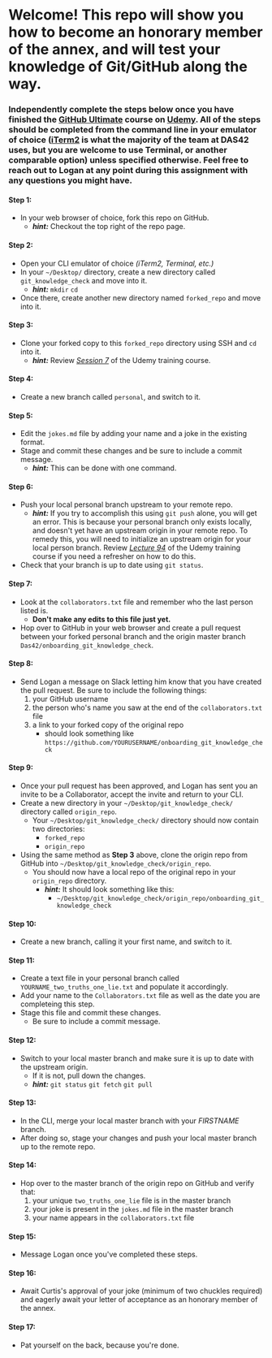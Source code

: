 # Welcome! This repo will show you how to become an honorary member of the annex, and will test your knowledge of Git/GitHub along the way.
### Independently complete the steps below once you have finished the [GitHub Ultimate](https://das42.udemy.com/github-ultimate/learn/lecture/4493018#overview) course on [Udemy](https://das42.udemy.com/organization/home/). All of the steps should be completed from the command line in your emulator of choice ([iTerm2](https://das-42.atlassian.net/wiki/spaces/DI/pages/230641/Other+Useful+Tools) is what the majority of the team at DAS42 uses, but you are welcome to use Terminal, or another comparable option) unless specified otherwise. Feel free to reach out to Logan at any point during this assignment with any questions you might have.

#### Step 1:
  * In your web browser of choice, fork this repo on GitHub.
    * _***hint:***_ Checkout the top right of the repo page.

#### Step 2:
  * Open your CLI emulator of choice _(iTerm2, Terminal, etc.)_
  * In your `~/Desktop/` directory, create a new directory called `git_knowledge_check` and move into it.
      * _**hint:**_ `mkdir` `cd`
  * Once there, create another new directory named `forked_repo` and move into it.
      
#### Step 3:
  * Clone your forked copy to this `forked_repo` directory using SSH and `cd` into it.
    * _**hint:**_ Review _[Session 7](https://das42.udemy.com/github-ultimate/learn/lecture/4731854#content)_ of the Udemy training course.

#### Step 4:
  * Create a new branch called `personal`, and switch to it.
  
#### Step 5:
  * Edit the `jokes.md` file by adding your name and a joke in the existing format.
  * Stage and commit these changes and be sure to include a commit message.
    * _**hint:**_ This can be done with one command.

#### Step 6:
  * Push your local personal branch upstream to your remote repo.
    * _**hint:**_ If you try to accomplish this using `git push` alone, you will get an error. This is because your personal branch only exists locally, and doesn't yet have an upstream origin in your remote repo. To remedy this, you will need to initialize an upstream origin for your local person branch. Review _[Lecture 94](https://das42.udemy.com/github-ultimate/learn/lecture/4732118#overview)_ of the Udemy training course if you need a refresher on how to do this.
  * Check that your branch is up to date using `git status`.

#### Step 7:
  * Look at the `collaborators.txt` file and remember who the last person listed is.
    * **Don't make any edits to this file just yet.**
  * Hop over to GitHub in your web browser and create a pull request between your forked personal branch and the origin master branch `Das42/onboarding_git_knowledge_check`.
  
#### Step 8:
  * Send Logan a message on Slack letting him know that you have created the pull request. Be sure to include the following things:
    1. your GitHub username
    2. the person who's name you saw at the end of the `collaborators.txt` file
    3. a link to your forked copy of the original repo
       * should look something like `https://github.com/YOURUSERNAME/onboarding_git_knowledge_check`

#### Step 9:
  * Once your pull request has been approved, and Logan has sent you an invite to be a Collaborator, accept the invite and return to your CLI.
  * Create a new directory in your `~/Desktop/git_knowledge_check/` directory called `origin_repo`.
    * Your `~/Desktop/git_knowledge_check/` directory should now contain two directories:
      * `forked_repo`
      * `origin_repo`
  * Using the same method as **Step 3** above, clone the origin repo from GitHub into `~/Desktop/git_knowledge_check/origin_repo`.
    * You should now have a local repo of the original repo in your `origin_repo` directory.
      * _**hint:**_ It should look something like this:
        * `~/Desktop/git_knowledge_check/origin_repo/onboarding_git_knowledge_check`

#### Step 10:
  * Create a new branch, calling it your first name, and switch to it.
  
#### Step 11:  
  * Create a text file in your personal branch called `YOURNAME_two_truths_one_lie.txt` and populate it accordingly.
  * Add your name to the `Collaborators.txt` file as well as the date you are completeing this step.
  * Stage this file and commit these changes.
    * Be sure to include a commit message.

#### Step 12:
  * Switch to your local master branch and make sure it is up to date with the upstream origin.
    * If it is not, pull down the changes.
    * _**hint:**_ `git status` `git fetch` `git pull`
    
#### Step 13:
  * In the CLI, merge your local master branch with your _FIRSTNAME_ branch.
  * After doing so, stage your changes and push your local master branch up to the remote repo.
  
#### Step 14:
  * Hop over to the master branch of the origin repo on GitHub and verify that:
    1. your unique `two_truths_one_lie` file is in the master branch
    2. your joke is present in the `jokes.md` file in the master branch
    3. your name appears in the `collaborators.txt` file

#### Step 15:
  * Message Logan once you've completed these steps.

#### Step 16:
  * Await Curtis's approval of your joke (minimum of two chuckles required) and eagerly await your letter of acceptance as an honorary member of the annex. 

#### Step 17:
  * Pat yourself on the back, because you're done.
